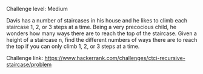 Challenge level: Medium

Davis has a number of staircases in his house and he likes to climb each staircase 1, 2, or 3 steps at a time. Being a very precocious child, he wonders how many ways there are to reach the top of the staircase.
Given a height of a staircase n, find the different numbers of ways there are to reach the top if you can only climb 1, 2, or 3 steps at a time.


Challenge link: https://www.hackerrank.com/challenges/ctci-recursive-staircase/problem
